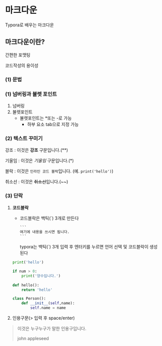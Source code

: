 # 마크다운

Typora로 배우는 마크다운





## 마크다운이란?

간편한 포맷팅

코드작성의 용이성



### (1) 문법

### (1) 넘버링과 뷸렛 포인트

1. 넘버링
2. 뷸렛포인트
   * 뷸렛포인트는 *또는 -로 가능
     * 하부 요소 tab으로 지정 가능



### (2) 텍스트 꾸미기

강조 : 이것은 **강조** 구문입니다.(**)

기울임 : 이것은 *기울임* 구문입니다.(*)

블락 : 이것은 `인라인 코드 블락`입니다. (예. `print('hello')`)

취소선 : 이것은 ~~취소선~~입니다.(~~)



### (3) 단락

1. **코드블락**

   - 코드블락은 백틱(`) 3개로 만든다

     ```markdown
     ​```
     여기에 내용을 쓰시면 됩니다.
     ​```
     ```

     typora는 백틱(`) 3개 입력 후 엔터키를 누르면 언어 선택 및 코드블락이 생성된다

   ```python
   print('hello')
   
   if num > 0:
       print('양수입니다.')
       
   def hello():
       return 'hello'
   
   class Person():
       def __init__(self,name):
           self.name = name
   ```



2. 인용구문(> 입력 후 space/enter)

> 이것은 누구누구가 말한 인용구입니다.
>
> john appleseed

